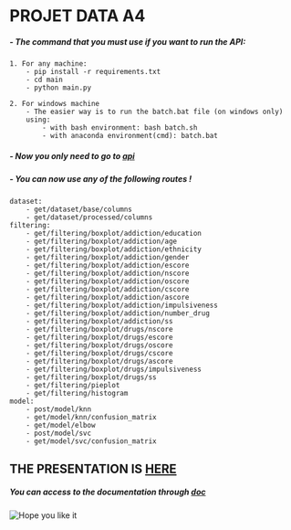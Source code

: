 # **PROJET DATA A4**

##### - The command that you must use if you want to run the API:
    1. For any machine:
        - pip install -r requirements.txt
        - cd main
        - python main.py
        
    2. For windows machine 
        - The easier way is to run the batch.bat file (on windows only)
        using:
            - with bash environment: bash batch.sh
            - with anaconda environment(cmd): batch.bat

##### - Now you only need to go to [api](http://localhost:5000/v1/documentation)

##### - You can now use any of the following routes !
    dataset:
        - get/dataset/base/columns
        - get/dataset/processed/columns
    filtering:
        - get/filtering/boxplot/addiction/education
        - get/filtering/boxplot/addiction/age
        - get/filtering/boxplot/addiction/ethnicity
        - get/filtering/boxplot/addiction/gender
        - get/filtering/boxplot/addiction/escore
        - get/filtering/boxplot/addiction/nscore
        - get/filtering/boxplot/addiction/oscore
        - get/filtering/boxplot/addiction/cscore
        - get/filtering/boxplot/addiction/ascore
        - get/filtering/boxplot/addiction/impulsiveness
        - get/filtering/boxplot/addiction/number_drug
        - get/filtering/boxplot/addiction/ss
        - get/filtering/boxplot/drugs/nscore
        - get/filtering/boxplot/drugs/escore
        - get/filtering/boxplot/drugs/oscore
        - get/filtering/boxplot/drugs/cscore
        - get/filtering/boxplot/drugs/ascore
        - get/filtering/boxplot/drugs/impulsiveness
        - get/filtering/boxplot/drugs/ss
        - get/filtering/pieplot
        - get/filtering/histogram
    model:
        - post/model/knn
        - get/model/knn/confusion_matrix
        - get/model/elbow
        - post/model/svc
        - get/model/svc/confusion_matrix

## THE PRESENTATION IS [HERE](https://github.com/Thanujan-Puvikaran/Projet_data_a4/blob/main/Drug_Consumption.pdf)
##### You can access to the documentation through [doc](doc.md)
![Hope you like it](https://lms.univ-cotedazur.fr/2019/pluginfile.php/132414/course/overviewfiles/Data%20analysis%201.png)

